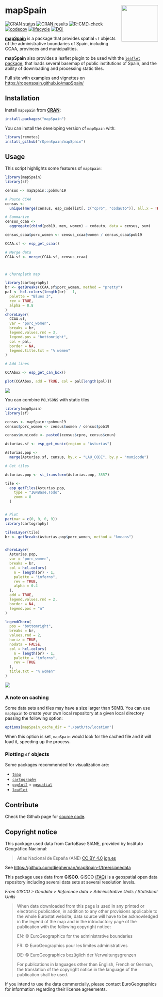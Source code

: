 
# mapSpain <img src="man/figures/logo.png" align="right" width="120" />

<!-- badges: start -->

[![CRAN
status](https://www.r-pkg.org/badges/version/mapSpain)](https://CRAN.R-project.org/package=mapSpain)
[![CRAN
results](https://cranchecks.info/badges/worst/mapSpain)](https://cran.r-project.org/web/checks/check_results_mapSpain.html)
[![R-CMD-check](https://github.com/rOpenSpain/mapSpain/workflows/R-CMD-check/badge.svg)](https://github.com/rOpenSpain/mapSpain/actions?query=workflow%3AR-CMD-check)
[![codecov](https://codecov.io/gh/rOpenSpain/mapSpain/branch/master/graph/badge.svg?token=6L01BKLL85)](https://codecov.io/gh/rOpenSpain/mapSpain)
[![lifecycle](https://img.shields.io/badge/lifecycle-experimental-orange.svg)](https://www.tidyverse.org/lifecycle/#experimental)
[![DOI](https://img.shields.io/badge/DOI-10.5281%2Fzenodo.4318024-blue)](https://doi.org/10.5281/zenodo.4318024)
<!-- badges: end -->

**[mapSpain](https://ropenspain.github.io/mapSpain/)** is a package that
provides spatial `sf` objects of the administrative boundaries of Spain,
including CCAA, provinces and municipalities.

**mapSpain** also provides a leaflet plugin to be used with the
[`leaflet` package](https://rstudio.github.io/leaflet/), that loads
several basemap of public institutions of Spain, and the ability of
downloading and processing static tiles.

Full site with examples and vignettes on
<https://ropenspain.github.io/mapSpain/>

## Installation

Install `mapSpain` from
[**CRAN**](https://CRAN.R-project.org/package=mapSpain):

``` r
install.packages("mapSpain")
```

You can install the developing version of `mapSpain` with:

``` r
library(remotes)
install_github("rOpenSpain/mapSpain")
```

## Usage

This script highlights some features of `mapSpain`:

``` r
library(mapSpain)
library(sf)

census <- mapSpain::pobmun19

# Paste CCAA
census <-
  unique(merge(census, esp_codelist[, c("cpro", "codauto")], all.x = TRUE))

# Summarize
census_ccaa <-
  aggregate(cbind(pob19, men, women) ~ codauto, data = census, sum)

census_ccaa$porc_women <- census_ccaa$women / census_ccaa$pob19

CCAA.sf <- esp_get_ccaa()

# Merge data
CCAA.sf <- merge(CCAA.sf, census_ccaa)



# Choropleth map

library(cartography)
br <- getBreaks(CCAA.sf$porc_women, method = "pretty")
pal <- hcl.colors(length(br) - 1,
  palette = "Blues 3",
  rev = TRUE,
  alpha = 0.8
)
choroLayer(
  CCAA.sf,
  var = "porc_women",
  breaks = br,
  legend.values.rnd = 3,
  legend.pos = "bottomright",
  col = pal,
  border = NA,
  legend.title.txt = "% women"
)

# Add lines

CCAAbox <- esp_get_can_box()

plot(CCAAbox, add = TRUE, col = pal[length(pal)])
```

![](https://raw.githubusercontent.com/ropenspain/mapSpain/master/img/README-static-1.svg)<!-- -->

You can combine `POLYGONS` with static tiles

``` r
library(mapSpain)
library(sf)

census <- mapSpain::pobmun19
census$porc_women <- census$women / census$pob19

census$municode <- paste0(census$cpro, census$cmun)

Asturias.sf <- esp_get_munic(region = "Asturias")

Asturias.pop <-
  merge(Asturias.sf, census, by.x = "LAU_CODE", by.y = "municode")

# Get tiles

Asturias.pop <- st_transform(Asturias.pop, 3857)

tile <-
  esp_getTiles(Asturias.pop,
    type = "IGNBase.Todo",
    zoom = 8
  )


# Plot
par(mar = c(0, 0, 0, 0))
library(cartography)

tilesLayer(tile)
br <- getBreaks(Asturias.pop$porc_women, method = "kmeans")


choroLayer(
  Asturias.pop,
  var = "porc_women",
  breaks = br,
  col = hcl.colors(
    n = length(br) - 1,
    palette = "inferno",
    rev = TRUE,
    alpha = 0.4
  ),
  add = TRUE,
  legend.values.rnd = 2,
  border = NA,
  legend.pos = "n"
)

legendChoro(
  pos = "bottomright",
  breaks = br,
  values.rnd = 2,
  horiz = TRUE,
  nodata = FALSE,
  col = hcl.colors(
    n = length(br) - 1,
    palette = "inferno",
    rev = TRUE
  ),
  title.txt = "% women"
)
```

![](https://raw.githubusercontent.com/ropenspain/mapSpain/master/img/README-tile-1.svg)<!-- -->

### A note on caching

Some data sets and tiles may have a size larger than 50MB. You can use
`mapSpain` to create your own local repository at a given local
directory passing the following option:

``` r
options(mapSpain_cache_dir = "./path/to/location")
```

When this option is set, `mapSpain` would look for the cached file and
it will load it, speeding up the process.

### Plotting `sf` objects

Some packages recommended for visualization are:

  - [`tmap`](https://mtennekes.github.io/tmap/)  
  - [`cartography`](http://riatelab.github.io/cartography/docs/)
  - [`ggplot2`](https://github.com/tidyverse/ggplot2) +
    [`ggspatial`](https://github.com/paleolimbot/ggspatial)
  - [`leaflet`](https://rstudio.github.io/leaflet/)

## Contribute

Check the Github page for [source
code](https://github.com/ropenspain/mapSpain/).

## Copyright notice

This package used data from CartoBase SIANE, provided by Instituto
Geográfico Nacional:

> Atlas Nacional de España (ANE) [CC
> BY 4.0](https://creativecommons.org/licenses/by/4.0/deed.en)
> [ign.es](https://www.ign.es/)

See <https://github.com/dieghernan/mapSpain-1/tree/sianedata>

This package uses data from **GISCO**. GISCO
[(FAQ)](https://ec.europa.eu/eurostat/web/gisco/faq) is a geospatial
open data repository including several data sets at several resolution
levels.

*From GISCO \> Geodata \> Reference data \> Administrative Units /
Statistical Units*

> When data downloaded from this page is used in any printed or
> electronic publication, in addition to any other provisions applicable
> to the whole Eurostat website, data source will have to be
> acknowledged in the legend of the map and in the introductory page of
> the publication with the following copyright notice:
> 
> EN: © EuroGeographics for the administrative boundaries
> 
> FR: © EuroGeographics pour les limites administratives
> 
> DE: © EuroGeographics bezüglich der Verwaltungsgrenzen
> 
> For publications in languages other than English, French or German,
> the translation of the copyright notice in the language of the
> publication shall be used.

If you intend to use the data commercially, please contact
EuroGeographics for information regarding their license agreements.
